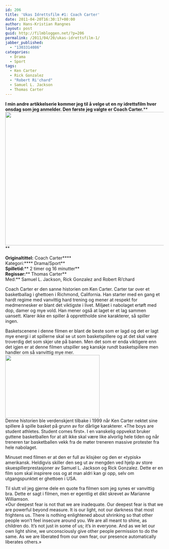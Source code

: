 ```yaml
---
id: 206
title: 'Ukas Idrettsfilm #1: Coach Carter'
date: 2011-04-20T16:30:17+00:00
author: Hans-Kristian Rangnes
layout: post
guid: http://filmbloggen.net/?p=206
permalink: /2011/04/20/ukas-idrettsfilm-1/
jabber_published:
  - "1303314086"
categories:
  - Drama
  - Sport
tags:
  - Ken Carter
  - Rick Gonzalez
  - "Robert Ri'chard"
  - Samuel L. Jackson
  - Thomas Carter
---
```

**I min andre artikkelserie kommer jeg til å velge ut en ny idrettsfilm hver onsdag som jeg anmelder. Den første jeg valgte er Coach Carter.****  
<img class="alignnone size-medium wp-image-208" src="http://filmbloggen.net/wp-content/uploads//2011/04/coach-carter.jpg?w=300" alt="" width="566" height="424" />** 

**Originaltittel:** Coach Carter****  
Kategori:**** Drama/Sport**  
**Spilletid:**** 2 timer og 16 minutter**  
**Regissør:**** Thomas Carter**  
Med:** Samuel L. Jackson, Rick Gonzalez and Robert Ri&#8217;chard

Coach Carter er den sanne historien om Ken Carter. Carter tar over et basketballag i ghettoen i Richmond, California. Han starter med en gang et hardt regime med vanvittig hard trening og mener at respekt for medmennesker er blant det viktigste i livet. Miljøet i nabolaget ertøft med dop, damer og mye vold. Han mener også at laget er et lag sammen uansett. Klarer ikke en spiller å opprettholde sine karakterer, så spiller ingen.

Basketscenene i denne filmen er blant de beste som er lagd og det er lagt mye energi i at spillerne skal se ut som basketspillere og at det skal være troverdig det som skjer ute på banen. Men det som er enda viktigere enn det igjen er at denne filmen utspiller seg kanskje rundt basketspillere men handler om så vanvittig mye mer.  
[<img class="alignright size-medium wp-image-207" src="http://filmbloggen.net/wp-content/uploads//2011/04/coach-carter2.jpg?w=300" alt="" width="300" height="200" />](http://filmbloggen.net/wp-content/uploads//2011/04/coach-carter2.jpg)  
Denne historien ble verdenskjent tilbake i 1999 når Ken Carter nektet sine spillere å spille basket på grunn av for dårlige karakterer. &laquo;The boys are student athletes. Student comes first&raquo;. I en vanskelig oppvekst bruker guttene basketballen for at alt ikke skal være like alvorlig hele tiden og når treneren tar basketballen vekk fra de møter treneren massive protester fra hele nabolaget.

Minuset med filmen er at den er full av klisjèer og den er &laquo;typisk&raquo; amerikansk. Heldigvis skiller den seg ut av mengden ved hjelp av store skuespillerprestasjoner av Samuel L. Jackson og Rick Gonzalez. Dette er en film som skal inspirere oss og at man aldri kan gi opp, selv om utgangspunktet er ghettoen i USA.

Til slutt vil jeg gjerne dele en quote fra filmen som jeg synes er vanvittig bra. Dette er sagt i filmen, men er egentlig et dikt skrevet av Marianne Williamson.  
«Our deepest fear is not that we are inadequate. Our deepest fear is that we are powerful beyond measure. It is our light, not our darkness that most frightens us. There is nothing enlightened about shrinking so that other people won&#8217;t feel insecure around you. We are all meant to shine, as children do. It&#8217;s not just in some of us; it&#8217;s in everyone. And as we let our own light shine, we unconsciously give other people permission to do the same. As we are liberated from our own fear, our presence automatically liberates others.»